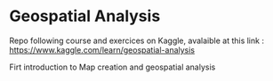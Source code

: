 # Geospatial Analysis

Repo following course and exercices on Kaggle, avalaible at this link : 
https://www.kaggle.com/learn/geospatial-analysis

Firt introduction to Map creation and geospatial analysis